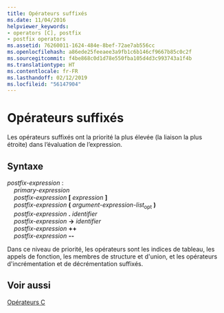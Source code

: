 ```yaml
---
title: Opérateurs suffixés
ms.date: 11/04/2016
helpviewer_keywords:
- operators [C], postfix
- postfix operators
ms.assetid: 76260011-1624-484e-8bef-72ae7ab556cc
ms.openlocfilehash: a86ede25feeaee3a9fb1c6b146cf9667b85c0c2f
ms.sourcegitcommit: f4be868c0d1d78e550fba105d4d3c993743a1f4b
ms.translationtype: HT
ms.contentlocale: fr-FR
ms.lasthandoff: 02/12/2019
ms.locfileid: "56147904"
---
```

# <a name="postfix-operators"></a>Opérateurs suffixés

Les opérateurs suffixés ont la priorité la plus élevée (la liaison la plus étroite) dans l’évaluation de l’expression.

## <a name="syntax"></a>Syntaxe

*postfix-expression* :<br/>
&nbsp;&nbsp;&nbsp;&nbsp;*primary-expression*<br/>
&nbsp;&nbsp;&nbsp;&nbsp;*postfix-expression*  **[**  *expression*  **]**<br/>
&nbsp;&nbsp;&nbsp;&nbsp;*postfix-expression*  **(**  *argument-expression-list*<sub>opt</sub> **)**<br/>
&nbsp;&nbsp;&nbsp;&nbsp;*postfix-expression*  **.**  *identifier*<br/>
&nbsp;&nbsp;&nbsp;&nbsp;*postfix-expression*  **->**  *identifier*<br/>
&nbsp;&nbsp;&nbsp;&nbsp;*postfix-expression*  **++**<br/>
&nbsp;&nbsp;&nbsp;&nbsp;*postfix-expression*  **--**

Dans ce niveau de priorité, les opérateurs sont les indices de tableau, les appels de fonction, les membres de structure et d'union, et les opérateurs d'incrémentation et de décrémentation suffixés.

## <a name="see-also"></a>Voir aussi

[Opérateurs C](../c-language/c-operators.md)
